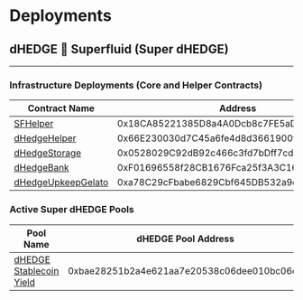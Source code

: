 # Deployments

## dHEDGE :handshake: Superfluid (Super dHEDGE)

--------------------------------------

### Infrastructure Deployments (Core and Helper Contracts)

| Contract Name | Address |
| ------------- | ------- |
| [SFHelper](https://polygonscan.com/address/0x18CA85221385D8a4A0Dcb8c7FE5aD1f22843349b#code) | 0x18CA85221385D8a4A0Dcb8c7FE5aD1f22843349b |
| [dHedgeHelper](https://polygonscan.com/address/0x66E230030d7C45a6fe4d8d3661900fd4d95Aef07#code) | 0x66E230030d7C45a6fe4d8d3661900fd4d95Aef07 |
| [dHedgeStorage](https://polygonscan.com/address/0x0528029C92dB92c466c3fd7bDff7cd0f25126829#code) | 0x0528029C92dB92c466c3fd7bDff7cd0f25126829 |
| [dHedgeBank](https://polygonscan.com/address/0xF01696558f28CB1676Fca25f3A3C16b0951366b6#code) | 0xF01696558f28CB1676Fca25f3A3C16b0951366b6 |
| [dHedgeUpkeepGelato](https://polygonscan.com/address/0xa78C29cFbabe6829Cbf645DB532a9e597254F5C1#code) | 0xa78C29cFbabe6829Cbf645DB532a9e597254F5C1 |

### Active Super dHEDGE Pools

| Pool Name | dHEDGE Pool Address | Super dHEDGE Address |
| --------- | ------------------- | -------------------- |
| [dHEDGE Stablecoin Yield](https://app.dhedge.org/pool/0xbae28251b2a4e621aa7e20538c06dee010bc06de) | 0xbae28251b2a4e621aa7e20538c06dee010bc06de | 0xC05B38Dd7D1bc0E65b2EE5dF19AC4296B382Cb10 |
